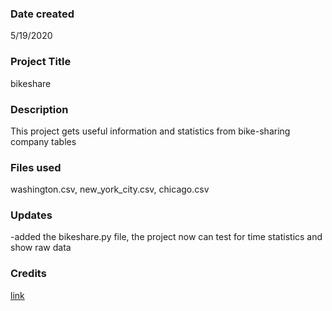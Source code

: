 ### Date created
5/19/2020

### Project Title
bikeshare
### Description
This project gets useful information and statistics from bike-sharing company tables
### Files used
washington.csv, new_york_city.csv, chicago.csv

### Updates
-added the bikeshare.py file, the project now can test for time statistics and show raw data

### Credits
[link](https://github.com/udacity/pdsnd_github)
